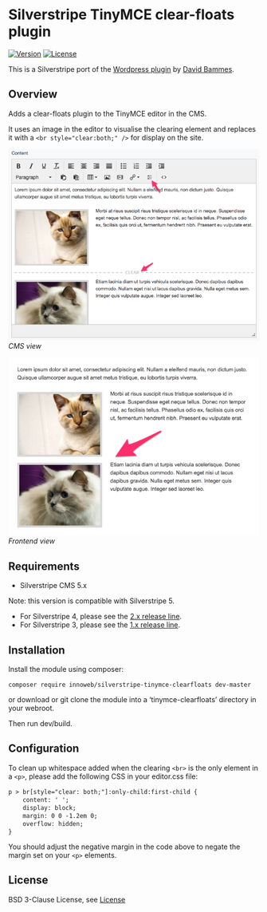 # Silverstripe TinyMCE clear-floats plugin

[![Version](http://img.shields.io/packagist/v/innoweb/silverstripe-tinymce-clearfloats.svg?style=flat-square)](https://packagist.org/packages/innoweb/silverstripe-tinymce-clearfloats)
[![License](http://img.shields.io/packagist/l/innoweb/silverstripe-tinymce-clearfloats.svg?style=flat-square)](license.md)

This is a Silverstripe port of the [Wordpress plugin](https://github.com/tyrann0us/tinymce-clear-buttons) by [David Bammes](https://github.com/tyrann0us).

## Overview

Adds a clear-floats plugin to the TinyMCE editor in the CMS. 

It uses an image in the editor to visualise the clearing element and replaces it with a `<br style="clear:both;" />` 
for display on the site. 

![CMS view](./docs/en/_images/screenshot-cms.png)
*CMS view*

![Frontend view](./docs/en/_images/screenshot-frontend.png)
*Frontend view*

## Requirements

* Silverstripe CMS 5.x

Note: this version is compatible with Silverstripe 5. 

* For Silverstripe 4, please see the [2.x release line](https://github.com/xini/silverstripe-tinymce-clearfloats/tree/2).
* For Silverstripe 3, please see the [1.x release line](https://github.com/xini/silverstripe-tinymce-clearfloats/tree/1.1).

## Installation

Install the module using composer:
```
composer require innoweb/silverstripe-tinymce-clearfloats dev-master
```
or download or git clone the module into a ‘tinymce-clearfloats’ directory in your webroot.

Then run dev/build.

## Configuration

To clean up whitespace added when the clearing `<br>` is the only element in a `<p>`, please add the following CSS in your editor.css file:

```
p > br[style="clear: both;"]:only-child:first-child {
	content: ' ';
	display: block;
	margin: 0 0 -1.2em 0;
	overflow: hidden;
}
```

You should adjust the negative margin in the code above to negate the margin set on your `<p>` elements. 

## License

BSD 3-Clause License, see [License](license.md)
